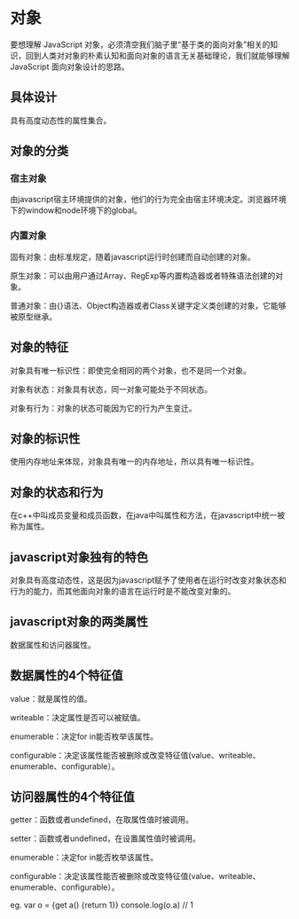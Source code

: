 # 对象

要想理解 JavaScript 对象，必须清空我们脑子里“基于类的面向对象”相关的知识，回到人类对对象的朴素认知和面向对象的语言无关基础理论，我们就能够理解 JavaScript 面向对象设计的思路。

## 具体设计

具有高度动态性的属性集合。

## 对象的分类

### 宿主对象

由javascript宿主环境提供的对象，他们的行为完全由宿主环境决定。浏览器环境下的window和node环境下的global。

### 内置对象

固有对象：由标准规定，随着javascript运行时创建而自动创建的对象。  

原生对象：可以由用户通过Array、RegExp等内置构造器或者特殊语法创建的对象。  

普通对象：由{}语法、Object构造器或者Class关键字定义类创建的对象，它能够被原型继承。
## 对象的特征
对象具有唯一标识性：即使完全相同的两个对象，也不是同一个对象。  

对象有状态：对象具有状态，同一对象可能处于不同状态。  

对象有行为：对象的状态可能因为它的行为产生变迁。  

## 对象的标识性

使用内存地址来体现，对象具有唯一的内存地址，所以具有唯一标识性。

## 对象的状态和行为

在c++中叫成员变量和成员函数，在java中叫属性和方法，在javascript中统一被称为属性。

## javascript对象独有的特色

对象具有高度动态性，这是因为javascript赋予了使用者在运行时改变对象状态和行为的能力，而其他面向对象的语言在运行时是不能改变对象的。

## javascript对象的两类属性

数据属性和访问器属性。

## 数据属性的4个特征值

value：就是属性的值。  

writeable：决定属性是否可以被赋值。  

enumerable：决定for in能否枚举该属性。  

configurable：决定该属性能否被删除或改变特征值(value、writeable、enumerable、configurable）。

## 访问器属性的4个特征值

getter：函数或者undefined，在取属性值时被调用。  

setter：函数或者undefined，在设置属性值时被调用。  

enumerable：决定for in能否枚举该属性。  

configurable：决定该属性能否被删除或改变特征值(value、writeable、enumerable、configurable）。  

eg. var o = {get a() {return 1}} console.log(o.a) // 1

